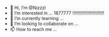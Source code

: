 - 👋 Hi, I’m @Nizzzl
- 👀 I’m interested in ... 1877777 !!!!!!!!!!!!!!!!!!!!!!!!!
- 🌱 I’m currently learning ...
- 💞️ I’m looking to collaborate on ...
- 📫 How to reach me ...

<!---
Nizzzl/Nizzzl is a ✨ special ✨ repository because its `README.md` (this file) appears on your GitHub profile.
You can click the Preview link to take a look at your changes.
--->
